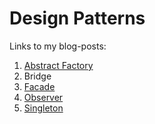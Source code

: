 # Design Patterns
Links to my blog-posts:

1. [Abstract Factory](https://medium.com/@andreaspoyias/design-patterns-a-quick-guide-to-abstract-factory-ab500dc12e6c)
2. Bridge
3. [Facade](https://medium.com/@andreaspoyias/design-patterns-a-quick-guide-to-facade-pattern-16e3d2f1bfb6)
4. [Observer](https://medium.com/@andreaspoyias/design-patterns-a-quick-guide-to-observer-pattern-d0622145d6c2)
5. [Singleton](https://medium.com/@andreaspoyias/design-patterns-a-quick-guide-to-singleton-pattern-60732ed43956) 
